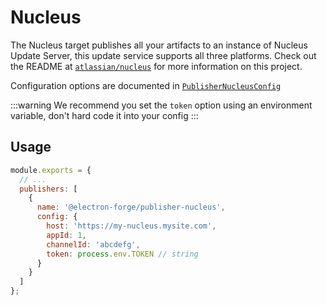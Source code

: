 # Nucleus

The Nucleus target publishes all your artifacts to an instance of Nucleus Update Server, this update service supports all three platforms. Check out the README at [`atlassian/nucleus`](https://github.com/atlassian/nucleus) for more information on this project.

Configuration options are documented in [`PublisherNucleusConfig`](https://js.electronforge.io/interfaces/_electron_forge_publisher_nucleus.PublisherNucleusConfig.html)

:::warning
We recommend you set the `token` option using an environment variable, don't hard code it into your config
:::

## Usage

```jsx title="forge.config.js"
module.exports = {
  // ...
  publishers: [
    {
      name: '@electron-forge/publisher-nucleus',
      config: {
        host: 'https://my-nucleus.mysite.com',
        appId: 1,
        channelId: 'abcdefg',
        token: process.env.TOKEN // string
      }
    }
  ]
};
```

